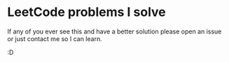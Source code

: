 # LeetCode problems I solve

If any of you ever see this and have a better solution please open an issue or just contact me so I can learn.

:D